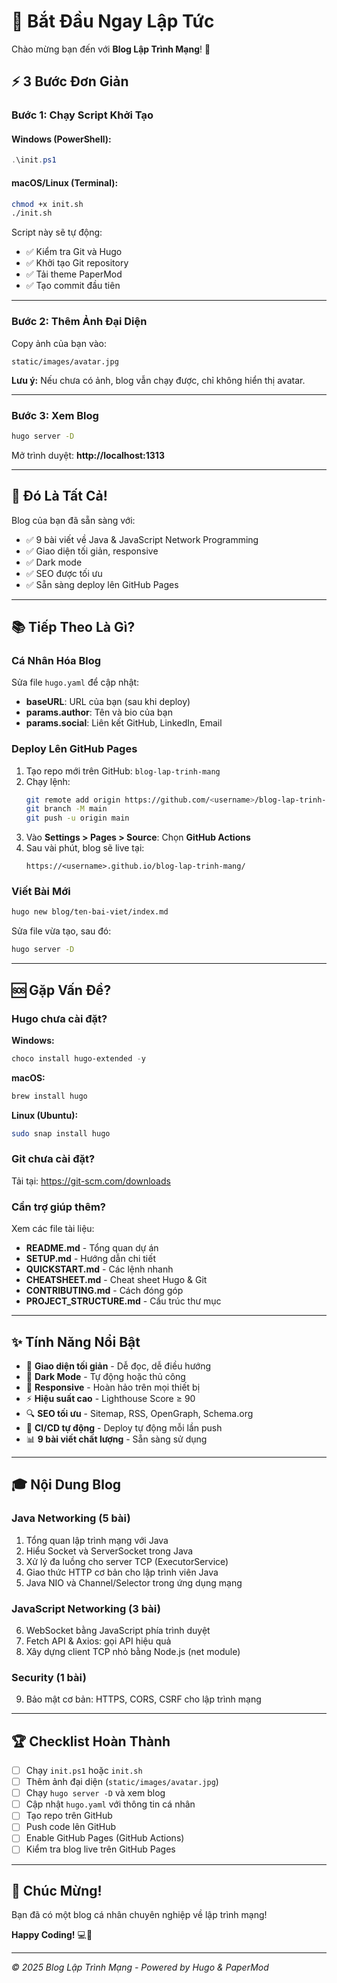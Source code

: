 # 🚀 Bắt Đầu Ngay Lập Tức

Chào mừng bạn đến với **Blog Lập Trình Mạng**! 🎉

## ⚡ 3 Bước Đơn Giản

### Bước 1: Chạy Script Khởi Tạo

#### Windows (PowerShell):

```powershell
.\init.ps1
```

#### macOS/Linux (Terminal):

```bash
chmod +x init.sh
./init.sh
```

Script này sẽ tự động:

- ✅ Kiểm tra Git và Hugo
- ✅ Khởi tạo Git repository
- ✅ Tải theme PaperMod
- ✅ Tạo commit đầu tiên

---

### Bước 2: Thêm Ảnh Đại Diện

Copy ảnh của bạn vào:

```
static/images/avatar.jpg
```

**Lưu ý:** Nếu chưa có ảnh, blog vẫn chạy được, chỉ không hiển thị avatar.

---

### Bước 3: Xem Blog

```bash
hugo server -D
```

Mở trình duyệt: **http://localhost:1313**

---

## 🎯 Đó Là Tất Cả!

Blog của bạn đã sẵn sàng với:

- ✅ 9 bài viết về Java & JavaScript Network Programming
- ✅ Giao diện tối giản, responsive
- ✅ Dark mode
- ✅ SEO được tối ưu
- ✅ Sẵn sàng deploy lên GitHub Pages

---

## 📚 Tiếp Theo Là Gì?

### Cá Nhân Hóa Blog

Sửa file `hugo.yaml` để cập nhật:

- **baseURL**: URL của bạn (sau khi deploy)
- **params.author**: Tên và bio của bạn
- **params.social**: Liên kết GitHub, LinkedIn, Email

### Deploy Lên GitHub Pages

1. Tạo repo mới trên GitHub: `blog-lap-trinh-mang`
2. Chạy lệnh:
   ```bash
   git remote add origin https://github.com/<username>/blog-lap-trinh-mang.git
   git branch -M main
   git push -u origin main
   ```
3. Vào **Settings > Pages > Source**: Chọn **GitHub Actions**
4. Sau vài phút, blog sẽ live tại:
   ```
   https://<username>.github.io/blog-lap-trinh-mang/
   ```

### Viết Bài Mới

```bash
hugo new blog/ten-bai-viet/index.md
```

Sửa file vừa tạo, sau đó:

```bash
hugo server -D
```

---

## 🆘 Gặp Vấn Đề?

### Hugo chưa cài đặt?

**Windows:**

```powershell
choco install hugo-extended -y
```

**macOS:**

```bash
brew install hugo
```

**Linux (Ubuntu):**

```bash
sudo snap install hugo
```

### Git chưa cài đặt?

Tải tại: https://git-scm.com/downloads

### Cần trợ giúp thêm?

Xem các file tài liệu:

- **README.md** - Tổng quan dự án
- **SETUP.md** - Hướng dẫn chi tiết
- **QUICKSTART.md** - Các lệnh nhanh
- **CHEATSHEET.md** - Cheat sheet Hugo & Git
- **CONTRIBUTING.md** - Cách đóng góp
- **PROJECT_STRUCTURE.md** - Cấu trúc thư mục

---

## ✨ Tính Năng Nổi Bật

- 🎨 **Giao diện tối giản** - Dễ đọc, dễ điều hướng
- 🌙 **Dark Mode** - Tự động hoặc thủ công
- 📱 **Responsive** - Hoàn hảo trên mọi thiết bị
- ⚡ **Hiệu suất cao** - Lighthouse Score ≥ 90
- 🔍 **SEO tối ưu** - Sitemap, RSS, OpenGraph, Schema.org
- 🤖 **CI/CD tự động** - Deploy tự động mỗi lần push
- 📊 **9 bài viết chất lượng** - Sẵn sàng sử dụng

---

## 🎓 Nội Dung Blog

### Java Networking (5 bài)

1. Tổng quan lập trình mạng với Java
2. Hiểu Socket và ServerSocket trong Java
3. Xử lý đa luồng cho server TCP (ExecutorService)
4. Giao thức HTTP cơ bản cho lập trình viên Java
5. Java NIO và Channel/Selector trong ứng dụng mạng

### JavaScript Networking (3 bài)

6. WebSocket bằng JavaScript phía trình duyệt
7. Fetch API & Axios: gọi API hiệu quả
8. Xây dựng client TCP nhỏ bằng Node.js (net module)

### Security (1 bài)

9. Bảo mật cơ bản: HTTPS, CORS, CSRF cho lập trình mạng

---

## 🏆 Checklist Hoàn Thành

- [ ] Chạy `init.ps1` hoặc `init.sh`
- [ ] Thêm ảnh đại diện (`static/images/avatar.jpg`)
- [ ] Chạy `hugo server -D` và xem blog
- [ ] Cập nhật `hugo.yaml` với thông tin cá nhân
- [ ] Tạo repo trên GitHub
- [ ] Push code lên GitHub
- [ ] Enable GitHub Pages (GitHub Actions)
- [ ] Kiểm tra blog live trên GitHub Pages

---

## 🎉 Chúc Mừng!

Bạn đã có một blog cá nhân chuyên nghiệp về lập trình mạng!

**Happy Coding!** 💻🚀

---

_© 2025 Blog Lập Trình Mạng - Powered by Hugo & PaperMod_
